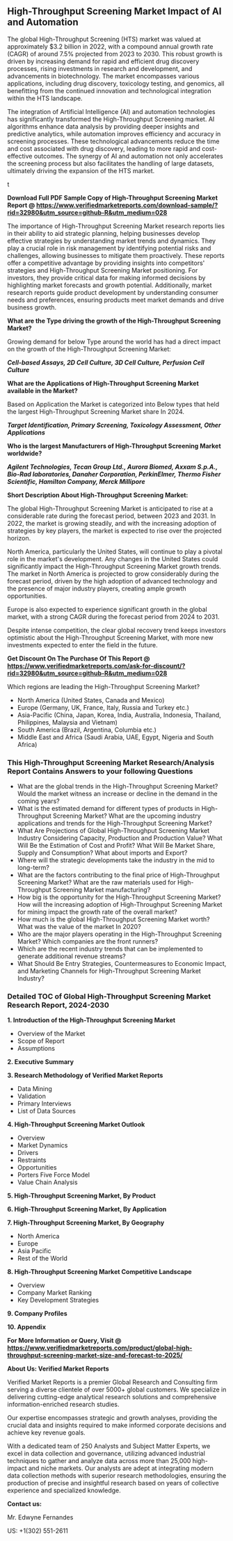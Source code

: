 <h2>High-Throughput Screening Market Impact of AI and Automation</h2><p>The global High-Throughput Screening (HTS) market was valued at approximately $3.2 billion in 2022, with a compound annual growth rate (CAGR) of around 7.5% projected from 2023 to 2030. This robust growth is driven by increasing demand for rapid and efficient drug discovery processes, rising investments in research and development, and advancements in biotechnology. The market encompasses various applications, including drug discovery, toxicology testing, and genomics, all benefitting from the continued innovation and technological integration within the HTS landscape.</p><p>The integration of Artificial Intelligence (AI) and automation technologies has significantly transformed the High-Throughput Screening market. AI algorithms enhance data analysis by providing deeper insights and predictive analytics, while automation improves efficiency and accuracy in screening processes. These technological advancements reduce the time and cost associated with drug discovery, leading to more rapid and cost-effective outcomes. The synergy of AI and automation not only accelerates the screening process but also facilitates the handling of large datasets, ultimately driving the expansion of the HTS market.</p>t</p><p id="" class=""><strong>Download Full PDF Sample Copy of High-Throughput Screening Market Report @ <a href="https://www.verifiedmarketreports.com/download-sample/?rid=32980&utm_source=github-R&utm_medium=028" target="_blank">https://www.verifiedmarketreports.com/download-sample/?rid=32980&utm_source=github-R&utm_medium=028</a></strong></p><p>The importance of&nbsp;High-Throughput Screening Market research reports lies in their ability to aid strategic planning, helping businesses develop effective strategies by understanding market trends and dynamics. They play a crucial role in risk management by identifying potential risks and challenges, allowing businesses to mitigate them proactively. These reports offer a competitive advantage by providing insights into competitors' strategies and High-Throughput Screening Market positioning. For investors, they provide critical data for making informed decisions by highlighting market forecasts and growth potential. Additionally, market research reports guide product development by understanding consumer needs and preferences, ensuring products meet market demands and drive business growth.</p><p><strong>What are the&nbsp;Type driving the growth of the High-Throughput Screening Market?</strong></p><p id="" class="">Growing demand for below Type around the world has had a direct impact on the growth of the High-Throughput Screening Market:</p><em><strong>Cell-based Assays, 2D Cell Culture, 3D Cell Culture, Perfusion Cell Culture</strong></em></p><strong>What are the&nbsp;Applications&nbsp;of High-Throughput Screening Market available in the Market?</strong></p><p id="" class="">Based on Application the Market is categorized into Below types that held the largest High-Throughput Screening Market share In 2024.</p><em><strong>Target Identification, Primary Screening, Toxicology Assessment, Other Applications</strong></em></p><strong>Who is the largest Manufacturers of High-Throughput Screening Market worldwide?</strong></p><p><em><strong>Agilent Technologies, Tecan Group Ltd., Aurora Biomed, Axxam S.p.A., Bio-Rad laboratories, Danaher Corporation, PerkinElmer, Thermo Fisher Scientific, Hamilton Company, Merck Millipore</strong></em></p><p id="" class=""><strong>Short Description About High-Throughput Screening Market:</strong></p><p>The global High-Throughput Screening Market is anticipated to rise at a considerable rate during the forecast period, between 2023 and 2031. In 2022, the market is growing steadily, and with the increasing adoption of strategies by key players, the market is expected to rise over the projected horizon.</p><p>North America, particularly the United States, will continue to play a pivotal role in the market's development. Any changes in the United States could significantly impact the High-Throughput Screening Market growth trends. The market in North America is projected to grow considerably during the forecast period, driven by the high adoption of advanced technology and the presence of major industry players, creating ample growth opportunities.</p><p>Europe is also expected to experience significant growth in the global market, with a strong CAGR during the forecast period from 2024 to 2031.</p><p>Despite intense competition, the clear global recovery trend keeps investors optimistic about the High-Throughput Screening Market, with more new investments expected to enter the field in the future.</p><p id="" class=""><strong>Get Discount On The Purchase Of This Report @ <a href="https://www.verifiedmarketreports.com/ask-for-discount/?rid=32980&utm_source=github-R&utm_medium=028" target="_blank">https://www.verifiedmarketreports.com/ask-for-discount/?rid=32980&utm_source=github-R&utm_medium=028</a></strong></p>Which regions are leading the High-Throughput Screening Market?</p><ul><li>North America (United States, Canada and Mexico)</li><li>Europe (Germany, UK, France, Italy, Russia and Turkey etc.)</li><li>Asia-Pacific (China, Japan, Korea, India, Australia, Indonesia, Thailand, Philippines, Malaysia and Vietnam)</li><li>South America (Brazil, Argentina, Columbia etc.)</li><li>Middle East and Africa (Saudi Arabia, UAE, Egypt, Nigeria and South Africa)</li></ul><h3 id="" class="">This High-Throughput Screening Market Research/Analysis Report Contains Answers to your following Questions</h3><ul><li>What are the global trends in the High-Throughput Screening Market? Would the market witness an increase or decline in the demand in the coming years?</li><li>What is the estimated demand for different types of products in High-Throughput Screening Market? What are the upcoming industry applications and trends for the High-Throughput Screening Market?</li><li>What Are Projections of Global High-Throughput Screening Market Industry Considering Capacity, Production and Production Value? What Will Be the Estimation of Cost and Profit? What Will Be Market Share, Supply and Consumption? What about imports and Export?</li><li>Where will the strategic developments take the industry in the mid to long-term?</li><li>What are the factors contributing to the final price of High-Throughput Screening Market? What are the raw materials used for High-Throughput Screening Market manufacturing?</li><li>How big is the opportunity for the High-Throughput Screening Market? How will the increasing adoption of High-Throughput Screening Market for mining impact the growth rate of the overall market?</li><li>How much is the global High-Throughput Screening Market worth? What was the value of the market In 2020?</li><li>Who are the major players operating in the High-Throughput Screening Market? Which companies are the front runners?</li><li>Which are the recent industry trends that can be implemented to generate additional revenue streams?</li><li>What Should Be Entry Strategies, Countermeasures to Economic Impact, and Marketing Channels for High-Throughput Screening Market Industry?</li></ul><h3 id="" class="">Detailed TOC of Global High-Throughput Screening Market Research Report, 2024-2030</h3><p id="" class=""><strong>1. Introduction of the High-Throughput Screening Market</strong></p><ul><li>Overview of the Market</li><li>Scope of Report</li><li>Assumptions</li></ul><p id="" class=""><strong>2. Executive Summary</strong></p><p id="" class=""><strong>3. Research Methodology of Verified Market Reports</strong></p><ul><li>Data Mining</li><li>Validation</li><li>Primary Interviews</li><li>List of Data Sources</li></ul><p id="" class=""><strong>4. High-Throughput Screening Market Outlook</strong></p><ul><li>Overview</li><li>Market Dynamics</li><li>Drivers</li><li>Restraints</li><li>Opportunities</li><li>Porters Five Force Model</li><li>Value Chain Analysis</li></ul><p id="" class=""><strong>5. High-Throughput Screening Market, By Product</strong></p><p id="" class=""><strong>6. High-Throughput Screening Market, By Application</strong></p><p id="" class=""><strong>7. High-Throughput Screening Market, By Geography</strong></p><ul><li>North America</li><li>Europe</li><li>Asia Pacific</li><li>Rest of the World</li></ul><p id="" class=""><strong>8. High-Throughput Screening Market Competitive Landscape</strong></p><ul><li>Overview</li><li>Company Market Ranking</li><li>Key Development Strategies</li></ul><p id="" class=""><strong>9. Company Profiles</strong></p><p id="" class=""><strong>10. Appendix</strong></p><p id="" class=""><strong>For More Information or Query, Visit @ <a href="https://www.verifiedmarketreports.com/product/global-high-throughput-screening-market-size-and-forecast-to-2025/" target="_blank">https://www.verifiedmarketreports.com/product/global-high-throughput-screening-market-size-and-forecast-to-2025/</a></strong></p><p id="" class=""><strong>About Us: Verified Market Reports</strong></p><p id="" class="">Verified Market Reports is a premier Global Research and Consulting firm serving a diverse clientele of over 5000+ global customers. We specialize in delivering cutting-edge analytical research solutions and comprehensive information-enriched research studies.</p><p id="" class="">Our expertise encompasses strategic and growth analyses, providing the crucial data and insights required to make informed corporate decisions and achieve key revenue goals.</p><p id="" class="">With a dedicated team of 250 Analysts and Subject Matter Experts, we excel in data collection and governance, utilizing advanced industrial techniques to gather and analyze data across more than 25,000 high-impact and niche markets. Our analysts are adept at integrating modern data collection methods with superior research methodologies, ensuring the production of precise and insightful research based on years of collective experience and specialized knowledge.</p><p id="" class=""><strong>Contact us:</strong></p><p id="" class="">Mr. Edwyne Fernandes</p><p id="" class="">US: +1(302) 551-2611</p>